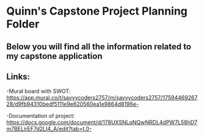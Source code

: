# Quinn's Capstone Project Planning Folder

## Below you will find all the information related to my capstone application

## Links:

-Mural board with SWOT: https://app.mural.co/t/savvycoders2757/m/savvycoders2757/1759446926728/d9fb94310bedf5111e9e620560ea1e9864d8196e-

-Documentation of project: https://docs.google.com/document/d/178UXSNLqNQwNRDL4dPW7L58hD7m7BELirEF7d2LI4_A/edit?tab=t.0-
